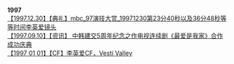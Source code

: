 **1997**           
[【1997.12.30】【典礼】mbc_97演技大赏_19971230第23分40秒以及36分48秒等等时间李英爱镜头](https://weibo.com/6493535909/InlQIqkLn)        
[【1997.09.10】【资讯】 中韩建交5周年纪念之作电视连续剧《最爱是我家》合作成功庆典](https://weibo.com/6493535909/IASDI86S2)       
[【1997 01 01】【CF】李英爱CF，Vesti Valley](https://weibo.com/6493535909/HuKJth3zU)             
